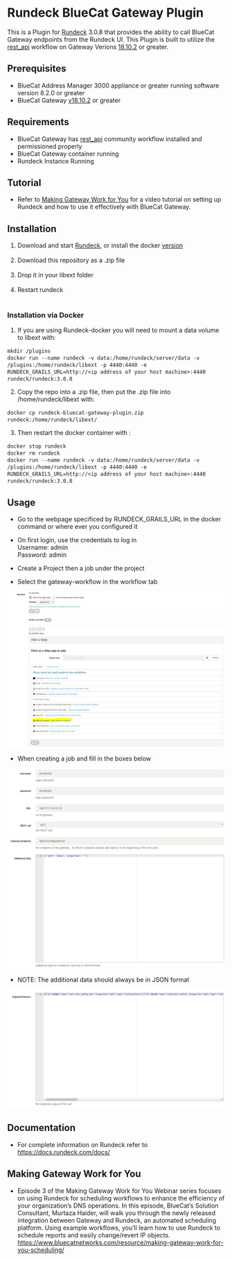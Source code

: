 # Rundeck BlueCat Gateway Plugin

This is a Plugin for [Rundeck](https://www.rundeck.com/open-source) 3.0.8 that provides the ability to call BlueCat Gateway endpoints from the Rundeck UI. This Plugin is built to utilize the [rest_api](https://github.com/bluecatlabs/gateway-workflows/tree/master/Community/rest_api) workflow on Gateway Verions [18.10.2](https://quay.io/repository/bluecat/gateway?tag=latest&tab=tags) or greater.

## Prerequisites
* BlueCat Address Manager 3000 appliance or greater running software version 8.2.0 or greater
* BlueCat Gateway [v18.10.2](https://quay.io/repository/bluecat/gateway?tag=latest&tab=tags) or greater

## Requirements
* BlueCat Gateway has [rest_api](https://github.com/bluecatlabs/gateway-workflows/tree/master/Community/rest_api) community workflow installed and permissioned properly
* BlueCat Gateway container running
* Rundeck Instance Running

## Tutorial
* Refer to [Making Gateway Work for You](#making-gateway-work-for-you) for a video tutorial on setting up Rundeck and how to use it effectively with BlueCat Gateway.

## Installation
  1. Download and start [Rundeck](http://rundeck.org/downloads.html), or install the docker [version](https://hub.docker.com/r/rundeck/rundeck/) <br /> <br />
  2. Download this repository as a .zip file <br /> <br />
  3. Drop it in your libext folder <br /> <br />
  4. Restart rundeck <br /> <br />

### Installation via Docker
  1. If you are using Rundeck-docker you will need to mount a data volume to libext with: <br />
  ```
  mkdir /plugins
  docker run --name rundeck -v data:/home/rundeck/server/data -v /plugins:/home/rundeck/libext -p 4440:4440 -e RUNDECK_GRAILS_URL=http://<ip address of your host machine>:4440 rundeck/rundeck:3.0.8
  ```
  2. Copy the repo into a .zip file, then put the .zip file into /home/rundeck/libext with: <br />
  ```
  docker cp rundeck-bluecat-gateway-plugin.zip rundeck:/home/rundeck/libext/
  ```
  3. Then restart the docker container with : <br />
  ```
  docker stop rundeck 
  docker rm rundeck 
  docker run --name rundeck -v data:/home/rundeck/server/data -v /plugins:/home/rundeck/libext -p 4440:4440 -e RUNDECK_GRAILS_URL=http://<ip address of your host machine>:4440 rundeck/rundeck:3.0.8
  ```

## Usage
* Go to the webpage specificed by RUNDECK_GRAILS_URL in the docker command or where ever you configured it

* On first login, use the credentials to log in <br /> Username: admin <br /> Password: admin

* Create a Project then a job under the project

* Select the gateway-workflow in the workflow tab 

![Screenshot3](resources/SelectRundeck.PNG)

* When creating a job and fill in the boxes below

![Alt Screenshot](resources/First_page.PNG)

* NOTE: The additional data should always be in JSON format

![Screenshot2](resources/expected_result.PNG)

## Documentation
* For complete information on Rundeck refer to https://docs.rundeck.com/docs/

## Making Gateway Work for You
* Episode 3 of the Making Gateway Work for You Webinar series focuses on using Rundeck for scheduling workflows to enhance the efficiency of your organization’s DNS operations. In this episode, BlueCat’s Solution Consultant, Murtaza Haider, will walk you through the newly released integration between Gateway and Rundeck, an automated scheduling platform. Using example workflows, you’ll learn how to use Rundeck to schedule reports and easily change/revert IP objects. https://www.bluecatnetworks.com/resource/making-gateway-work-for-you-scheduling/



